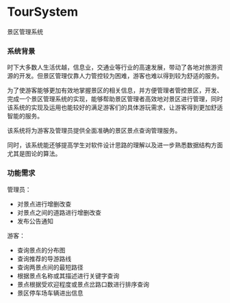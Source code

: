 # TourSystem
景区管理系统

### 系统背景 
时下大多数人生活优越，信息业，交通业等行业的高速发展，带动了各地对旅游资源的开发。但景区管理仅靠人力管控较为困难，游客也难以得到较为舒适的服务。

为了使游客能够更加有效地掌握景区的相关信息，并方便管理者管控景区，开发、完成一个景区管理系统的实现，能够帮助景区管理者高效地对景区进行管理，同时该系统的实现及运用也能较好的满足游客们的具体游玩需求，让游客得到更加舒适智能的服务。

该系统将为游客及管理员提供全面准确的景区景点查询管理服务。

同时，该系统能还够提高学生对软件设计思路的理解以及进一步熟悉数据结构方面尤其是图论的算法。

### 功能需求
管理员：
- 对景点进行增删改查 
- 对景点之间的道路进行增删改查  
- 发布公告通知

游客： 
- 查询景点的分布图  
- 查询推荐的导游路线 
- 查询两景点间的最短路径 
- 根据景点名称或其描述进行关键字查询  
- 景点根据受欢迎程度或景点岔路口数进行排序查询
- 景区停车场车辆进出信息

